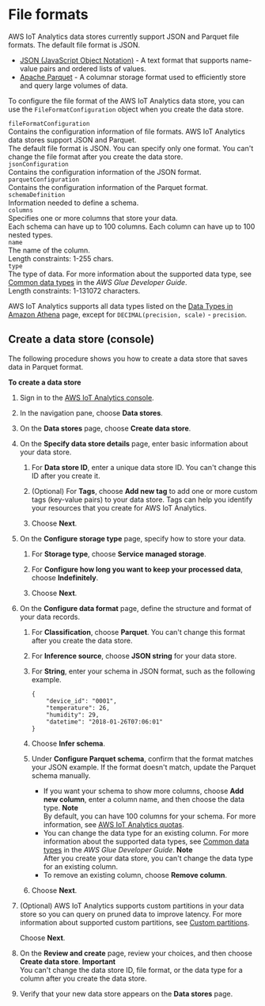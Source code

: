 # File formats<a name="iotanalytics-schema"></a>

AWS IoT Analytics data stores currently support JSON and Parquet file formats\. The default file format is JSON\.
+ [JSON \(JavaScript Object Notation\)](https://www.json.org/json-en.html) \- A text format that supports name\-value pairs and ordered lists of values\.
+ [Apache Parquet](https://parquet.apache.org/documentation/latest/) \- A columnar storage format used to efficiently store and query large volumes of data\.

To configure the file format of the AWS IoT Analytics data store, you can use the `FileFormatConfiguration` object when you create the data store\.

`fileFormatConfiguration`  
Contains the configuration information of file formats\. AWS IoT Analytics data stores support JSON and Parquet\.  
The default file format is JSON\. You can specify only one format\. You can't change the file format after you create the data store\.    
`jsonConfiguration`  
Contains the configuration information of the JSON format\.  
`parquetConfiguration`  
Contains the configuration information of the Parquet format\.    
`schemaDefinition`  
Information needed to define a schema\.    
`columns`  
Specifies one or more columns that store your data\.  
Each schema can have up to 100 columns\. Each column can have up to 100 nested types\.    
`name`  
The name of the column\.  
Length constraints: 1\-255 chars\.  
`type`  
The type of data\. For more information about the supported data type, see [Common data types](https://docs.aws.amazon.com/glue/latest/dg/aws-glue-api-common.html) in the *AWS Glue Developer Guide*\.  
Length constraints: 1\-131072 characters\.

AWS IoT Analytics supports all data types listed on the [Data Types in Amazon Athena](https://docs.aws.amazon.com/athena/latest/ug/data-types.html) page, except for `DECIMAL(precision, scale)` \- `precision`\.

## Create a data store \(console\)<a name="create-datastore-console"></a>

The following procedure shows you how to create a data store that saves data in Parquet format\.

**To create a data store**

1. Sign in to the [AWS IoT Analytics console](https://console.aws.amazon.com/iotanalytics/v2)\.

1. In the navigation pane, choose **Data stores**\.

1. On the **Data stores** page, choose **Create data store**\.

1. On the **Specify data store details** page, enter basic information about your data store\.

   1. For **Data store ID**, enter a unique data store ID\. You can't change this ID after you create it\.

   1. \(Optional\) For **Tags**, choose **Add new tag** to add one or more custom tags \(key\-value pairs\) to your data store\. Tags can help you identify your resources that you create for AWS IoT Analytics\.

   1. Choose **Next**\.

1. On the **Configure storage type** page, specify how to store your data\.

   1. For **Storage type**, choose **Service managed storage**\. 

   1. For **Configure how long you want to keep your processed data**, choose **Indefinitely**\.

   1. Choose **Next**\.

1. On the **Configure data format** page, define the structure and format of your data records\.

   1. For **Classification**, choose **Parquet**\. You can't change this format after you create the data store\.

   1. For **Inference source**, choose **JSON string** for your data store\.

   1. For **String**, enter your schema in JSON format, such as the following example\.

      ```
      {
          "device_id": "0001",
          "temperature": 26,
          "humidity": 29,
          "datetime": "2018-01-26T07:06:01"
      }
      ```

   1. Choose **Infer schema**\.

   1. Under **Configure Parquet schema**, confirm that the format matches your JSON example\. If the format doesn't match, update the Parquet schema manually\.
      + If you want your schema to show more columns, choose **Add new column**, enter a column name, and then choose the data type\.
**Note**  
By default, you can have 100 columns for your schema\. For more information, see [AWS IoT Analytics quotas](https://docs.aws.amazon.com/iotanalytics/latest/userguide/limits.html)\.
      + You can change the data type for an existing column\. For more information about the supported data types, see [Common data types](https://docs.aws.amazon.com/glue/latest/dg/aws-glue-api-common.html) in the *AWS Glue Developer Guide*\.
**Note**  
After you create your data store, you can't change the data type for an existing column\. 
      + To remove an existing column, choose **Remove column**\.

   1. Choose **Next**\.

1. \(Optional\) AWS IoT Analytics supports custom partitions in your data store so you can query on pruned data to improve latency\. For more information about supported custom partitions, see [Custom partitions](custom-partitioning.md)\.

   Choose **Next**\.

1. On the **Review and create** page, review your choices, and then choose **Create data store**\.
**Important**  
You can't change the data store ID, file format, or the data type for a column after you create the data store\.

1. Verify that your new data store appears on the **Data stores** page\.